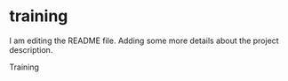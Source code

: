 # training

I am editing the README file. Adding some more details about the project description.

Training

